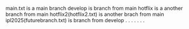 main.txt is a main branch
develop is branch from main
hotflix is a another branch from main
hotflix2(hotflix2.txt) is another brach from main
ipl2025(futurebranch.txt) is branch from develop
.
.
.
.
.
.
.
